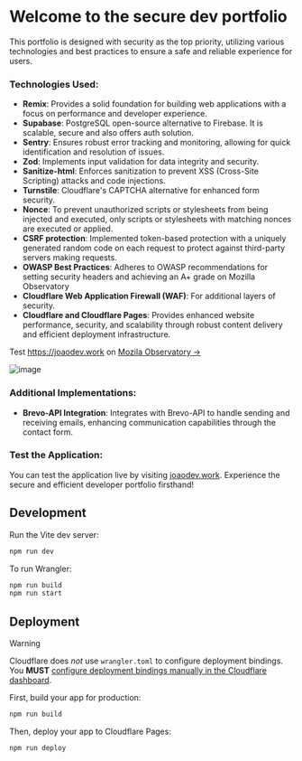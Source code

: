 # Welcome to the secure dev portfolio
This portfolio is designed with security as the top priority, utilizing various technologies and best practices to ensure a safe and reliable experience for users.

### Technologies Used:

- **Remix**: Provides a solid foundation for building web applications with a focus on performance and developer experience.
- **Supabase**: PostgreSQL open-source alternative to Firebase. It is scalable, secure and also offers auth solution.
- **Sentry**: Ensures robust error tracking and monitoring, allowing for quick identification and resolution of issues.
- **Zod**: Implements input validation for data integrity and security.
- **Sanitize-html**: Enforces sanitization to prevent XSS (Cross-Site Scripting) attacks and code injections.
- **Turnstile**: Cloudflare's CAPTCHA alternative for enhanced form security.
- **Nonce**: To prevent unauthorized scripts or stylesheets from being injected and executed, only scripts or stylesheets with matching nonces are executed or applied.
- **CSRF protection**: Implemented token-based protection with a uniquely generated random code on each request to protect against third-party servers making requests.
- **OWASP Best Practices**: Adheres to OWASP recommendations for setting security headers and achieving an A+ grade on Mozilla Observatory
- **Cloudflare Web Application Firewall (WAF)**: For additional layers of security.
- **Cloudflare and Cloudflare Pages**: Provides enhanced website performance, security, and scalability through robust content delivery and efficient deployment infrastructure.

Test https://joaodev.work on [ Mozila Observatory -> ](https://observatory.mozilla.org/)

![image](https://github.com/joaoguidev/dev-portfolio/assets/63625334/932ebb7c-a51b-43a0-9210-aebad2629022)

### Additional Implementations:

- **Brevo-API Integration**: Integrates with Brevo-API to handle sending and receiving emails, enhancing communication capabilities through the contact form.

### Test the Application:

You can test the application live by visiting [joaodev.work](https://joaodev.work). Experience the secure and efficient developer portfolio firsthand!

## Development

Run the Vite dev server:

```sh
npm run dev
```

To run Wrangler:

```sh
npm run build
npm run start
```

## Deployment

> [!WARNING]  
> Cloudflare does _not_ use `wrangler.toml` to configure deployment bindings.
> You **MUST** [configure deployment bindings manually in the Cloudflare dashboard][bindings].

First, build your app for production:

```sh
npm run build
```

Then, deploy your app to Cloudflare Pages:

```sh
npm run deploy
```

[bindings]: https://developers.cloudflare.com/pages/functions/bindings/
